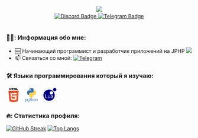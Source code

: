 <div id="header" align="center">
  <img src="https://media.giphy.com/media/M9gbBd9nbDrOTu1Mqx/giphy.gif" width="100"/>
</div>

<div id="badges" align="center">
  <a href="https://discord.com/invite/xn5r7ZD5bm">
    <img src="https://img.shields.io/badge/Discord-blue?style=for-the-badge&logo=discord&logoColor=white" alt="Discord Badge"/>
  </a>
  <a href="https://t.me/tipeshild">
    <img src="https://img.shields.io/badge/Telegram-blue?style=for-the-badge&logo=telegram&logoColor=white" alt="Telegram Badge"/>
  </a>
</div>

<div align="center">
    <img src="https://komarev.com/ghpvc/?username=zexfolloff&style=flat-square&color=blue" alt=""/>
</div>

### 👩‍💻: Информация обо мне:
- 🆕 Начинающий программист и разработчик приложений на JPHP <img src="https://media.giphy.com/media/WUlplcMpOCEmTGBtBW/giphy.gif" width="32">
- 📫 Связаться со мной: [![Telegram](https://img.shields.io/badge/-@wajiosom-blue?style=flat&logo=Telegram&logoColor=white)](https://t.me/@wajiosom)

### 🛠️ Языки программирования который я изучаю:
<div>
  <img src="https://github.com/devicons/devicon/blob/master/icons/html5/html5-original-wordmark.svg" title=HTML5 alt="HTML5" width="40"
height="40"/>&nbsp;
  <img src="https://github.com/devicons/devicon/blob/master/icons/python/python-original-wordmark.svg" title="Python" alt="Python" width="40" height="40"/>&nbsp;
  <img src="https://github.com/devicons/devicon/blob/master/icons/lua/lua-original-wordmark.svg" title="Lua" alt="Lua" width="40" height="40"/>&nbsp;
  </div>

### 🔥: Статистика профиля:
[![GitHub Streak](http://github-readme-streak-stats.herokuapp.com?user=zexfolloff&theme=dark&background=000000)](https://git.io/streak-stats)
[![Top Langs](https://github-readme-stats.vercel.app/api/top-langs/?username=zexfolloff&layout=compact&theme=vision-friendly-dark)](https://github.com/anuraghazra/github-readme-stats)
